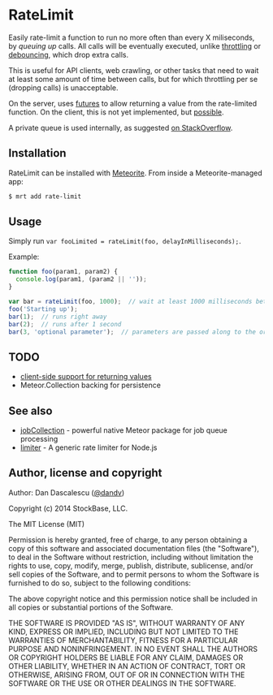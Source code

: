 RateLimit
=========

Easily rate-limit a function to run no more often than every X miliseconds, by *queuing up* calls. All calls will be
eventually executed, unlike [throttling](http://drupalmotion.com/article/debounce-and-throttle-visual-explanation)
or [debouncing](http://blogorama.nerdworks.in/entry-JavaScriptfunctionthrottlingan.aspx), which drop extra calls.

This is useful for API clients, web crawling, or other tasks that need to wait at least some amount of time
between calls, but for which throttling per se (dropping calls) is unacceptable.

On the server, uses [futures](https://eventedmind.com/feed/nodejs-using-futures) to allow returning a value 
from the rate-limited function. On the client, this is not yet implemented, but
[possible](http://stackoverflow.com/questions/3249646/client-side-javascript-to-support-promises-futures-etc).

A private queue is used internally, as suggested [on StackOverflow](http://stackoverflow.com/questions/23072815/throttle-javascript-function-calls-but-with-queuing-dont-discard-calls).

## Installation

RateLimit can be installed with [Meteorite](https://github.com/oortcloud/meteorite/). From inside a Meteorite-managed app:

```bash
$ mrt add rate-limit
```


## Usage

Simply run `var fooLimited = rateLimit(foo, delayInMilliseconds);`.

Example:

```javascript
function foo(param1, param2) {
  console.log(param1, (param2 || ''));
}

var bar = rateLimit(foo, 1000);  // wait at least 1000 milliseconds between calls
foo('Starting up');
bar(1);  // runs right away
bar(2);  // runs after 1 second
bar(3, 'optional parameter');  // parameters are passed along to the original function
```

## TODO

* [client-side support for returning values](http://stackoverflow.com/questions/3249646/client-side-javascript-to-support-promises-futures-etc)
* Meteor.Collection backing for persistence


## See also

* [jobCollection](http://github.com/vsivsi/meteor-job-collection) - powerful native Meteor package for job queue processing
* [limiter](https://github.com/jhurliman/node-rate-limiter) - A generic rate limiter for Node.js


## Author, license and copyright

Author: Dan Dascalescu ([@dandv](http://github.com/dandv))

Copyright (c) 2014 StockBase, LLC.

The MIT License (MIT)

Permission is hereby granted, free of charge, to any person obtaining a copy of
this software and associated documentation files (the "Software"), to deal in
the Software without restriction, including without limitation the rights to
use, copy, modify, merge, publish, distribute, sublicense, and/or sell copies of
the Software, and to permit persons to whom the Software is furnished to do so,
subject to the following conditions:

The above copyright notice and this permission notice shall be included in all
copies or substantial portions of the Software.

THE SOFTWARE IS PROVIDED "AS IS", WITHOUT WARRANTY OF ANY KIND, EXPRESS OR
IMPLIED, INCLUDING BUT NOT LIMITED TO THE WARRANTIES OF MERCHANTABILITY, FITNESS
FOR A PARTICULAR PURPOSE AND NONINFRINGEMENT. IN NO EVENT SHALL THE AUTHORS OR
COPYRIGHT HOLDERS BE LIABLE FOR ANY CLAIM, DAMAGES OR OTHER LIABILITY, WHETHER
IN AN ACTION OF CONTRACT, TORT OR OTHERWISE, ARISING FROM, OUT OF OR IN
CONNECTION WITH THE SOFTWARE OR THE USE OR OTHER DEALINGS IN THE SOFTWARE.
